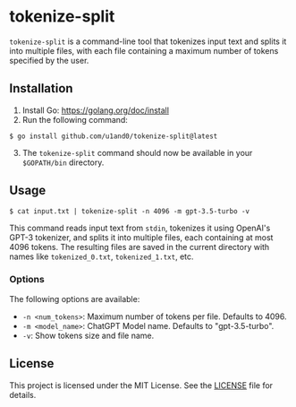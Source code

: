 # tokenize-split

`tokenize-split` is a command-line tool that tokenizes input text and splits it into multiple files, with each file containing a maximum number of tokens specified by the user.

## Installation

1. Install Go: https://golang.org/doc/install
2. Run the following command:

```
$ go install github.com/u1and0/tokenize-split@latest
```

3. The `tokenize-split` command should now be available in your `$GOPATH/bin` directory.

## Usage

```
$ cat input.txt | tokenize-split -n 4096 -m gpt-3.5-turbo -v
```

This command reads input text from `stdin`, tokenizes it using OpenAI's GPT-3 tokenizer, and splits it into multiple files, each containing at most 4096 tokens. The resulting files are saved in the current directory with names like `tokenized_0.txt`, `tokenized_1.txt`, etc.

### Options

The following options are available:

- `-n <num_tokens>`: Maximum number of tokens per file. Defaults to 4096.
- `-m <model_name>`: ChatGPT Model name. Defaults to "gpt-3.5-turbo".
- `-v`: Show tokens size and file name.

## License

This project is licensed under the MIT License. See the [LICENSE](LICENSE) file for details.
